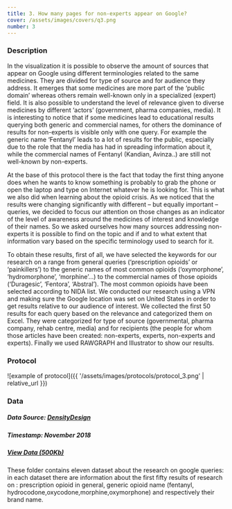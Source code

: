 ```yaml
---
title: 3. How many pages for non-experts appear on Google?
cover: /assets/images/covers/q3.png
number: 3
---
```

### Description
In the visualization it is possible to observe the amount of sources that appear on Google using different terminologies related to the same medicines. They are divided for type of source and for audience they address.
It emerges that some medicines are more part of the ‘public domain’ whereas others remain well-known only in a specialized (expert) field. It is also possible to understand the level of relevance given to diverse medicines by different ‘actors’ (government, pharma companies, media). It is interesting to notice that if some medicines lead to educational results querying both generic and commercial names, for others the dominance of results for non-experts is visible only with one query. For example the generic name ‘Fentanyl’ leads to a lot of results for the public, especially due to the role that the media has had in spreading information about it, while the commercial names of Fentanyl (Kandian, Avinza..) are still not well-known by non-experts.

At the base of this protocol there is the fact that today the first thing anyone does when he wants to know something is probably to grab the phone or open the laptop and type on Internet whatever he is looking for. This is what we also did when learning about the opioid crisis. As we noticed that the results were changing significantly with different – but equally important – queries, we decided to focus our attention on those changes as an indicator of the level of awareness around the medicines of interest and knowledge of their names. So we asked ourselves how many sources addressing non-experts it is possible to find on the topic and if and to what extent that information vary based on the specific terminology used to search for it.

To obtain these results, first of all, we have selected the keywords for our research on a range from general queries (‘prescription opioids’ or ‘painkillers’) to the generic names of most common opioids (‘oxymorphone’, ‘hydromorphone’, ‘morphine’…) to the commercial names of those opioids (‘Duragesic’, ‘Fentora’, ‘Abstral’). The most common opioids have been selected according to NIDA list. We conducted our research using a VPN and making sure the Google location was set on United States in order to get results relative to our audience of interest. We collected the first 50 results for each query based on the relevance and categorized them on Excel. They were categorized for type of source (governmental, pharma company, rehab centre, media) and for recipients (the people for whom those articles have been created: non-experts, experts, non-experts and experts). Finally we used RAWGRAPH and Illustrator to show our results.

### Protocol

![example of protocol]({{ '/assets/images/protocols/protocol_3.png' | relative_url }})





### Data
##### Data Source: [DensityDesign](http://densitydesign.org/)
##### Timestamp: November 2018
##### [View Data (500Kb)](https://drive.google.com/drive/folders/1UN1y7lfX25Vj4Mra6cJbETNJxtyycEXn?usp=sharing)
These folder contains eleven dataset about the research on google queries: in each dataset there are information  about the first fifty results of research on : prescription opioid in general, generic opioid name (fentanyl, hydrocodone,oxycodone,morphine,oxymorphone) and respectively their brand name.
